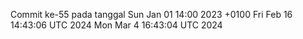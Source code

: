 Commit ke-55 pada tanggal Sun Jan 01 14:00 2023 +0100
Fri Feb 16 14:43:06 UTC 2024
Mon Mar  4 16:43:04 UTC 2024
